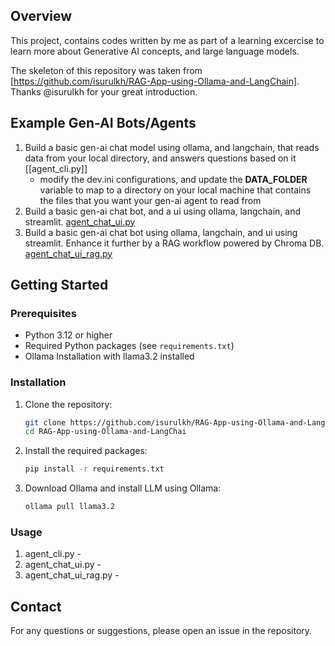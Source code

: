 ## Overview

This project, contains codes written by me as part of a learning excercise to learn more about Generative AI concepts, and large language models. 

The skeleton of this repository was taken from [https://github.com/isurulkh/RAG-App-using-Ollama-and-LangChain]. Thanks @isurulkh for your great introduction.

## Example Gen-AI Bots/Agents
1.  Build a basic gen-ai chat model using ollama, and langchain, that reads data from your local directory, and answers questions based on it [[agent_cli.py]]
    - modify the dev.ini configurations, and update the **DATA_FOLDER** variable to map to a directory on your local machine that contains the files that you want your gen-ai agent to read from
2. Build a basic gen-ai chat bot, and a ui using ollama, langchain, and streamlit. [agent_chat_ui.py](agent_chat_ui.py)
3. Build a basic gen-ai chat bot using ollama, langchain, and ui using streamlit. Enhance it further by a RAG workflow powered by Chroma DB. [agent_chat_ui_rag.py](agent_chat_ui_rag.py)


## Getting Started

### Prerequisites

- Python 3.12 or higher
- Required Python packages (see `requirements.txt`)
- Ollama Installation with llama3.2 installed

### Installation

1. Clone the repository:
   ```bash
   git clone https://github.com/isurulkh/RAG-App-using-Ollama-and-LangChain.git
   cd RAG-App-using-Ollama-and-LangChai
   ```
2. Install the required packages:
   ```bash
   pip install -r requirements.txt
   ```
3. Download Ollama and install LLM using Ollama:
   ```bash
   ollama pull llama3.2
   ```

### Usage
1. agent_cli.py - 
2. agent_chat_ui.py - 
3. agent_chat_ui_rag.py - 


## Contact

For any questions or suggestions, please open an issue in the repository.
